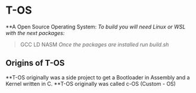 # T-OS
**A Open Source Operating System:
*To build you will need Linux or WSL with the next packages:*
>GCC
>LD
>NASM
*Once the packages are installed run build.sh*

## Origins of T-OS
**T-OS originally was a side project to get a Bootloader in Assembly and a Kernel written in C.
**T-OS originally was called c-OS (Custom - OS)
